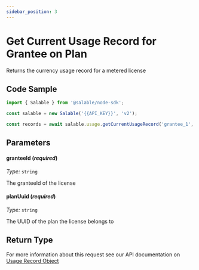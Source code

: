 ```yaml
---
sidebar_position: 3
---
```


# Get Current Usage Record for Grantee on Plan

Returns the currency usage record for a metered license

## Code Sample

```typescript
import { Salable } from '@salable/node-sdk';

const salable = new Salable('{{API_KEY}}', 'v2');

const records = await salable.usage.getCurrentUsageRecord('grantee_1', 'plan_1');
```

## Parameters

#### granteeId (_required_)

_Type:_ `string`

The granteeId of the license

#### planUuid (_required_)

_Type:_ `string`

The UUID of the plan the license belongs to

## Return Type

For more information about this request see our API documentation on [Usage Record Object](https://docs.salable.app/api/v2#tag/Usage/operation/getCurrentLicenseUsage)
